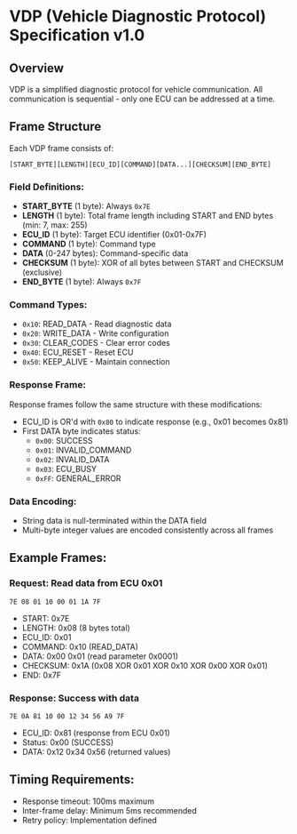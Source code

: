 # VDP (Vehicle Diagnostic Protocol) Specification v1.0

## Overview
VDP is a simplified diagnostic protocol for vehicle communication. All communication is sequential - only one ECU can be addressed at a time.

## Frame Structure

Each VDP frame consists of:

```
[START_BYTE][LENGTH][ECU_ID][COMMAND][DATA...][CHECKSUM][END_BYTE]
```

### Field Definitions:

- **START_BYTE** (1 byte): Always `0x7E`
- **LENGTH** (1 byte): Total frame length including START and END bytes (min: 7, max: 255)
- **ECU_ID** (1 byte): Target ECU identifier (0x01-0x7F)
- **COMMAND** (1 byte): Command type
- **DATA** (0-247 bytes): Command-specific data
- **CHECKSUM** (1 byte): XOR of all bytes between START and CHECKSUM (exclusive)
- **END_BYTE** (1 byte): Always `0x7F`

### Command Types:

- `0x10`: READ_DATA - Read diagnostic data
- `0x20`: WRITE_DATA - Write configuration
- `0x30`: CLEAR_CODES - Clear error codes
- `0x40`: ECU_RESET - Reset ECU
- `0x50`: KEEP_ALIVE - Maintain connection

### Response Frame:

Response frames follow the same structure with these modifications:
- ECU_ID is OR'd with `0x80` to indicate response (e.g., 0x01 becomes 0x81)
- First DATA byte indicates status:
  - `0x00`: SUCCESS
  - `0x01`: INVALID_COMMAND
  - `0x02`: INVALID_DATA
  - `0x03`: ECU_BUSY
  - `0xFF`: GENERAL_ERROR

### Data Encoding:
- String data is null-terminated within the DATA field
- Multi-byte integer values are encoded consistently across all frames

## Example Frames:

### Request: Read data from ECU 0x01
```
7E 08 01 10 00 01 1A 7F
```
- START: 0x7E
- LENGTH: 0x08 (8 bytes total)
- ECU_ID: 0x01
- COMMAND: 0x10 (READ_DATA)
- DATA: 0x00 0x01 (read parameter 0x0001)
- CHECKSUM: 0x1A (0x08 XOR 0x01 XOR 0x10 XOR 0x00 XOR 0x01)
- END: 0x7F

### Response: Success with data
```
7E 0A 81 10 00 12 34 56 A9 7F
```
- ECU_ID: 0x81 (response from ECU 0x01)
- Status: 0x00 (SUCCESS)
- DATA: 0x12 0x34 0x56 (returned values)

## Timing Requirements:
- Response timeout: 100ms maximum
- Inter-frame delay: Minimum 5ms recommended
- Retry policy: Implementation defined